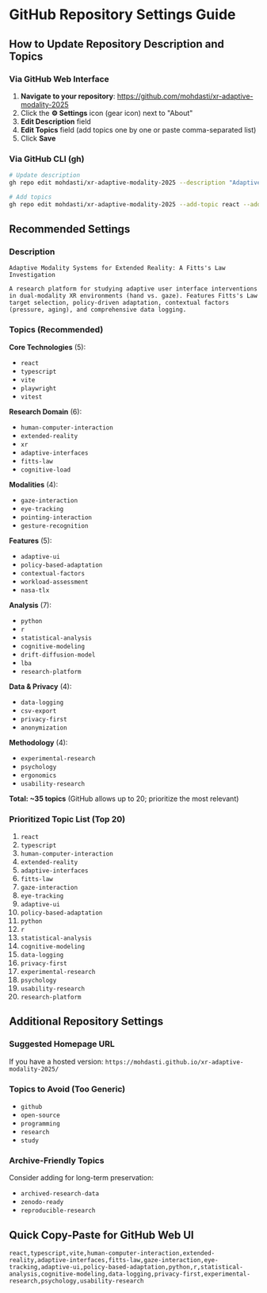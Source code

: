 # GitHub Repository Settings Guide

## How to Update Repository Description and Topics

### Via GitHub Web Interface

1. **Navigate to your repository**: https://github.com/mohdasti/xr-adaptive-modality-2025
2. Click the **⚙️ Settings** icon (gear icon) next to "About"
3. **Edit Description** field
4. **Edit Topics** field (add topics one by one or paste comma-separated list)
5. Click **Save**

### Via GitHub CLI (gh)

```bash
# Update description
gh repo edit mohdasti/xr-adaptive-modality-2025 --description "Adaptive Modality Systems for Extended Reality: A Fitts's Law Investigation"

# Add topics
gh repo edit mohdasti/xr-adaptive-modality-2025 --add-topic react --add-topic typescript --add-topic vite --add-topic human-computer-interaction --add-topic extended-reality --add-topic adaptive-interfaces --add-topic fitts-law --add-topic gaze-interaction --add-topic adaptive-ui --add-topic nasa-tlx
```

## Recommended Settings

### Description

```
Adaptive Modality Systems for Extended Reality: A Fitts's Law Investigation

A research platform for studying adaptive user interface interventions in dual-modality XR environments (hand vs. gaze). Features Fitts's Law target selection, policy-driven adaptation, contextual factors (pressure, aging), and comprehensive data logging.
```

### Topics (Recommended)

**Core Technologies** (5):
- `react`
- `typescript`
- `vite`
- `playwright`
- `vitest`

**Research Domain** (6):
- `human-computer-interaction`
- `extended-reality`
- `xr`
- `adaptive-interfaces`
- `fitts-law`
- `cognitive-load`

**Modalities** (4):
- `gaze-interaction`
- `eye-tracking`
- `pointing-interaction`
- `gesture-recognition`

**Features** (5):
- `adaptive-ui`
- `policy-based-adaptation`
- `contextual-factors`
- `workload-assessment`
- `nasa-tlx`

**Analysis** (7):
- `python`
- `r`
- `statistical-analysis`
- `cognitive-modeling`
- `drift-diffusion-model`
- `lba`
- `research-platform`

**Data & Privacy** (4):
- `data-logging`
- `csv-export`
- `privacy-first`
- `anonymization`

**Methodology** (4):
- `experimental-research`
- `psychology`
- `ergonomics`
- `usability-research`

**Total: ~35 topics** (GitHub allows up to 20; prioritize the most relevant)

### Prioritized Topic List (Top 20)

1. `react`
2. `typescript`
3. `human-computer-interaction`
4. `extended-reality`
5. `adaptive-interfaces`
6. `fitts-law`
7. `gaze-interaction`
8. `eye-tracking`
9. `adaptive-ui`
10. `policy-based-adaptation`
11. `python`
12. `r`
13. `statistical-analysis`
14. `cognitive-modeling`
15. `data-logging`
16. `privacy-first`
17. `experimental-research`
18. `psychology`
19. `usability-research`
20. `research-platform`

## Additional Repository Settings

### Suggested Homepage URL
If you have a hosted version: `https://mohdasti.github.io/xr-adaptive-modality-2025/`

### Topics to Avoid (Too Generic)
- `github`
- `open-source`
- `programming`
- `research`
- `study`

### Archive-Friendly Topics
Consider adding for long-term preservation:
- `archived-research-data`
- `zenodo-ready`
- `reproducible-research`

## Quick Copy-Paste for GitHub Web UI

```
react,typescript,vite,human-computer-interaction,extended-reality,adaptive-interfaces,fitts-law,gaze-interaction,eye-tracking,adaptive-ui,policy-based-adaptation,python,r,statistical-analysis,cognitive-modeling,data-logging,privacy-first,experimental-research,psychology,usability-research
```
